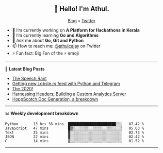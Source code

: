 <h2 align="center">👋 Hello! I'm Athul.</h2>
<p align="center">
  <a href="https://blog.athulcyriac.xyz">Blog</a> •
  <a href="https://twitter.com/athulcajay">Twitter</a>
</p>


- 🔭 I’m currently working on **A Platform for Hackathons in Kerala**
- 🌱 I’m currently learning **Go and Algorithms**
- 💬 Ask me about **Go, Git and Python**
- 📫 How to reach me: [@athulcajay](https://twitter.com/athulcajay) on Twitter
- ⚡ Fun fact: Big Fan of the :zap: emoji

-------

**📝 Latest Blog Posts**

<!-- BLOG-POST-LIST:START -->
- [The Speech Rant](https://blog.athulcyriac.xyz/speech/)
- [Getting new Lobste.rs feed with Python and Telegram](https://blog.athulcyriac.xyz/lobsters_feed/)
- [The 2020!](https://blog.athulcyriac.xyz/2020/)
- [Harnessing Headers; Building a Custom Analytics Server](https://blog.athulcyriac.xyz/analytics_from_scratch/)
- [HoppScotch Doc Generation, a breakdown](https://blog.athulcyriac.xyz/hopp-gen/)
<!-- BLOG-POST-LIST:END -->

-------

📊 **Weekly development breakdown**
<!--START_SECTION:waka-->
```text
Python       13 hrs 38 mins  ██████████████████████░░░   87.42 % 
JavaScript   47 mins         █▒░░░░░░░░░░░░░░░░░░░░░░░   05.03 % 
Text         25 mins         ▓░░░░░░░░░░░░░░░░░░░░░░░░   02.73 % 
JSON         22 mins         ▓░░░░░░░░░░░░░░░░░░░░░░░░   02.42 % 
C            14 mins         ▒░░░░░░░░░░░░░░░░░░░░░░░░   01.52 % 
```
<!--END_SECTION:waka-->

-------
